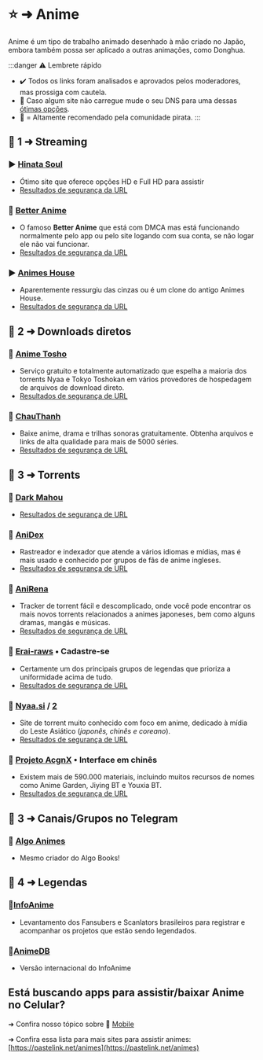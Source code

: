 # ⭐ ➜ Anime

Anime é um tipo de trabalho animado desenhado à mão criado no Japão, embora também possa ser aplicado a outras animações, como Donghua.

:::danger ⚠️ Lembrete rápido
- ✔️ Todos os links foram analisados ​​e aprovados pelos moderadores, mas prossiga com cautela.
- 🚨 Caso algum site não carregue mude o seu DNS para uma dessas [ótimas opções](https://www.privacyguides.org/en/dns/).
- 🌟 = Altamente recomendado pela comunidade pirata.
:::

## 📑 1 ➜ Streaming

### ▶️ [Hinata Soul](https://www.hinatasoul.com/)

- Ótimo site que oferece opções HD e Full HD para assistir
- [Resultados de segurança da URL](https://www.urlvoid.com/scan/hinatasoul.com/)

### 🌟 [Better Anime](https://betteranime.net/)

- O famoso **Better Anime** que está com DMCA mas está funcionando normalmente pelo app ou pelo site logando com sua conta, se não logar ele não vai funcionar.
- [Resultados de segurança da URL](https://www.urlvoid.com/scan/betteranime.net/)

### ▶️ [Animes House](https://animeshouse.app/)

- Aparentemente ressurgiu das cinzas ou é um clone do antigo Animes House.
- [Resultados de segurança da URL](https://www.urlvoid.com/scan/animeshouse.app/)

## 📑 2 ➜ Downloads diretos

### 🔗 [Anime Tosho](https://animetosho.org/)

- Serviço gratuito e totalmente automatizado que espelha a maioria dos torrents Nyaa e Tokyo Toshokan em vários provedores de hospedagem de arquivos de download direto.
- [Resultados de segurança de URL](https://www.urlvoid.com/scan/animetosho.org/)

### 🔗 [ChauThanh](https://chauthanh.info/)

- Baixe anime, drama e trilhas sonoras gratuitamente. Obtenha arquivos e links de alta qualidade para mais de 5000 séries.
- [Resultados de segurança de URL](https://www.urlvoid.com/scan/chauthanh.info/)

## 📑 3 ➜ Torrents

### 🧲 [Dark Mahou](https://darkmahou.org/)

- [Resultados de segurança de URL](https://www.urlvoid.com/scan/darkmahou.org/)

### 🧲 [AniDex](https://anidex.info/)

- Rastreador e indexador que atende a vários idiomas e mídias, mas é mais usado e conhecido por grupos de fãs de anime ingleses.
- [Resultados de segurança de URL](https://www.urlvoid.com/scan/anidex.info/)

### 🧲 [AniRena](https://www.anirena.com/)

- Tracker de torrent fácil e descomplicado, onde você pode encontrar os mais novos torrents relacionados a animes japoneses, bem como alguns dramas, mangás e músicas.
- [Resultados de segurança de URL](https://www.urlvoid.com/scan/anirena.com/)

### 🧲 [Erai-raws](https://www.erai-raws.info/) • Cadastre-se

- Certamente um dos principais grupos de legendas que prioriza a uniformidade acima de tudo.
- [Resultados de segurança de URL](https://www.urlvoid.com/scan/erai-raws.info/)

### 🌟 [Nyaa.si](https://nyaa.si/) / [2](https://nyaa.land/)

- Site de torrent muito conhecido com foco em anime, dedicado à mídia do Leste Asiático (_japonês, chinês e coreano_).
- [Resultados de segurança de URL](https://www.urlvoid.com/scan/nyaa.si/)

### 🧲 [Projeto AcgnX](https://share.acgnx.se/) • Interface em chinês

- Existem mais de 590.000 materiais, incluindo muitos recursos de nomes como Anime Garden, Jiying BT e Youxia BT.
- [Resultados de segurança de URL](https://www.urlvoid.com/scan/share.acgnx.se/)

## 📑 3 ➜ Canais/Grupos no Telegram

### 🐐 [Algo Animes](https://t.me/algoanimes)

- Mesmo criador do Algo Books!

## 📰 4 ➜ Legendas

### 🔗[InfoAnime](https://www.infoanime.com.br/)

- Levantamento dos Fansubers e Scanlators brasileiros para registrar e acompanhar os projetos que estão sendo legendados.

### 🔗[AnimeDB](https://anidb.net/)

- Versão internacional do InfoAnime


## Está buscando apps para assistir/baixar **Anime** no Celular?

➜ Confira nosso tópico sobre 📱 [Mobile](mobile#📑-➜-anime-e-manga)

➜ Confira essa lista para mais sites para assistir animes: [https://pastelink.net/animes](https://pastelink.net/animes)
